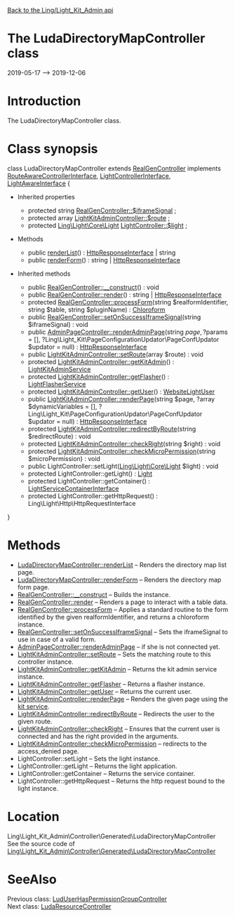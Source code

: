 [Back to the Ling/Light_Kit_Admin api](https://github.com/lingtalfi/Light_Kit_Admin/blob/master/doc/api/Ling/Light_Kit_Admin.md)



The LudaDirectoryMapController class
================
2019-05-17 --> 2019-12-06






Introduction
============

The LudaDirectoryMapController class.



Class synopsis
==============


class <span class="pl-k">LudaDirectoryMapController</span> extends [RealGenController](https://github.com/lingtalfi/Light_Kit_Admin/blob/master/doc/api/Ling/Light_Kit_Admin/Controller/Generated/Base/RealGenController.md) implements [RouteAwareControllerInterface](https://github.com/lingtalfi/Light/blob/master/doc/api/Ling/Light/Controller/RouteAwareControllerInterface.md), [LightControllerInterface](https://github.com/lingtalfi/Light/blob/master/doc/api/Ling/Light/Controller/LightControllerInterface.md), [LightAwareInterface](https://github.com/lingtalfi/Light/blob/master/doc/api/Ling/Light/Core/LightAwareInterface.md) {

- Inherited properties
    - protected string [RealGenController::$iframeSignal](#property-iframeSignal) ;
    - protected array [LightKitAdminController::$route](#property-route) ;
    - protected [Ling\Light\Core\Light](https://github.com/lingtalfi/Light/blob/master/doc/api/Ling/Light/Core/Light.md) [LightController::$light](#property-light) ;

- Methods
    - public [renderList](https://github.com/lingtalfi/Light_Kit_Admin/blob/master/doc/api/Ling/Light_Kit_Admin/Controller/Generated/LudaDirectoryMapController/renderList.md)() : [HttpResponseInterface](https://github.com/lingtalfi/Light/blob/master/doc/api/Ling/Light/Http/HttpResponseInterface.md) | string
    - public [renderForm](https://github.com/lingtalfi/Light_Kit_Admin/blob/master/doc/api/Ling/Light_Kit_Admin/Controller/Generated/LudaDirectoryMapController/renderForm.md)() : string | [HttpResponseInterface](https://github.com/lingtalfi/Light/blob/master/doc/api/Ling/Light/Http/HttpResponseInterface.md)

- Inherited methods
    - public [RealGenController::__construct](https://github.com/lingtalfi/Light_Kit_Admin/blob/master/doc/api/Ling/Light_Kit_Admin/Controller/Generated/Base/RealGenController/__construct.md)() : void
    - public [RealGenController::render](https://github.com/lingtalfi/Light_Kit_Admin/blob/master/doc/api/Ling/Light_Kit_Admin/Controller/Generated/Base/RealGenController/render.md)() : string | [HttpResponseInterface](https://github.com/lingtalfi/Light/blob/master/doc/api/Ling/Light/Http/HttpResponseInterface.md)
    - protected [RealGenController::processForm](https://github.com/lingtalfi/Light_Kit_Admin/blob/master/doc/api/Ling/Light_Kit_Admin/Controller/Generated/Base/RealGenController/processForm.md)(string $realformIdentifier, string $table, string $pluginName) : [Chloroform](https://github.com/lingtalfi/Chloroform/blob/master/doc/api/Ling/Chloroform/Form/Chloroform.md)
    - public [RealGenController::setOnSuccessIframeSignal](https://github.com/lingtalfi/Light_Kit_Admin/blob/master/doc/api/Ling/Light_Kit_Admin/Controller/Generated/Base/RealGenController/setOnSuccessIframeSignal.md)(string $iframeSignal) : void
    - public [AdminPageController::renderAdminPage](https://github.com/lingtalfi/Light_Kit_Admin/blob/master/doc/api/Ling/Light_Kit_Admin/Controller/AdminPageController/renderAdminPage.md)(string $page, ?$params = [], ?Ling\Light_Kit\PageConfigurationUpdator\PageConfUpdator $updator = null) : [HttpResponseInterface](https://github.com/lingtalfi/Light/blob/master/doc/api/Ling/Light/Http/HttpResponseInterface.md)
    - public [LightKitAdminController::setRoute](https://github.com/lingtalfi/Light_Kit_Admin/blob/master/doc/api/Ling/Light_Kit_Admin/Controller/LightKitAdminController/setRoute.md)(array $route) : void
    - protected [LightKitAdminController::getKitAdmin](https://github.com/lingtalfi/Light_Kit_Admin/blob/master/doc/api/Ling/Light_Kit_Admin/Controller/LightKitAdminController/getKitAdmin.md)() : [LightKitAdminService](https://github.com/lingtalfi/Light_Kit_Admin/blob/master/doc/api/Ling/Light_Kit_Admin/Service/LightKitAdminService.md)
    - protected [LightKitAdminController::getFlasher](https://github.com/lingtalfi/Light_Kit_Admin/blob/master/doc/api/Ling/Light_Kit_Admin/Controller/LightKitAdminController/getFlasher.md)() : [LightFlasherService](https://github.com/lingtalfi/Light_Flasher/blob/master/doc/api/Ling/Light_Flasher/Service/LightFlasherService.md)
    - protected [LightKitAdminController::getUser](https://github.com/lingtalfi/Light_Kit_Admin/blob/master/doc/api/Ling/Light_Kit_Admin/Controller/LightKitAdminController/getUser.md)() : [WebsiteLightUser](https://github.com/lingtalfi/Light_User/blob/master/doc/api/Ling/Light_User/WebsiteLightUser.md)
    - public [LightKitAdminController::renderPage](https://github.com/lingtalfi/Light_Kit_Admin/blob/master/doc/api/Ling/Light_Kit_Admin/Controller/LightKitAdminController/renderPage.md)(string $page, ?array $dynamicVariables = [], ?Ling\Light_Kit\PageConfigurationUpdator\PageConfUpdator $updator = null) : [HttpResponseInterface](https://github.com/lingtalfi/Light/blob/master/doc/api/Ling/Light/Http/HttpResponseInterface.md)
    - protected [LightKitAdminController::redirectByRoute](https://github.com/lingtalfi/Light_Kit_Admin/blob/master/doc/api/Ling/Light_Kit_Admin/Controller/LightKitAdminController/redirectByRoute.md)(string $redirectRoute) : void
    - protected [LightKitAdminController::checkRight](https://github.com/lingtalfi/Light_Kit_Admin/blob/master/doc/api/Ling/Light_Kit_Admin/Controller/LightKitAdminController/checkRight.md)(string $right) : void
    - protected [LightKitAdminController::checkMicroPermission](https://github.com/lingtalfi/Light_Kit_Admin/blob/master/doc/api/Ling/Light_Kit_Admin/Controller/LightKitAdminController/checkMicroPermission.md)(string $microPermission) : void
    - public LightController::setLight([Ling\Light\Core\Light](https://github.com/lingtalfi/Light/blob/master/doc/api/Ling/Light/Core/Light.md) $light) : void
    - protected LightController::getLight() : [Light](https://github.com/lingtalfi/Light/blob/master/doc/api/Ling/Light/Core/Light.md)
    - protected LightController::getContainer() : [LightServiceContainerInterface](https://github.com/lingtalfi/Light/blob/master/doc/api/Ling/Light/ServiceContainer/LightServiceContainerInterface.md)
    - protected LightController::getHttpRequest() : Ling\Light\Http\HttpRequestInterface

}






Methods
==============

- [LudaDirectoryMapController::renderList](https://github.com/lingtalfi/Light_Kit_Admin/blob/master/doc/api/Ling/Light_Kit_Admin/Controller/Generated/LudaDirectoryMapController/renderList.md) &ndash; Renders the directory map list page.
- [LudaDirectoryMapController::renderForm](https://github.com/lingtalfi/Light_Kit_Admin/blob/master/doc/api/Ling/Light_Kit_Admin/Controller/Generated/LudaDirectoryMapController/renderForm.md) &ndash; Renders the directory map form page.
- [RealGenController::__construct](https://github.com/lingtalfi/Light_Kit_Admin/blob/master/doc/api/Ling/Light_Kit_Admin/Controller/Generated/Base/RealGenController/__construct.md) &ndash; Builds the instance.
- [RealGenController::render](https://github.com/lingtalfi/Light_Kit_Admin/blob/master/doc/api/Ling/Light_Kit_Admin/Controller/Generated/Base/RealGenController/render.md) &ndash; Renders a page to interact with a table data.
- [RealGenController::processForm](https://github.com/lingtalfi/Light_Kit_Admin/blob/master/doc/api/Ling/Light_Kit_Admin/Controller/Generated/Base/RealGenController/processForm.md) &ndash; Applies a standard routine to the form identified by the given realformIdentifier, and returns a chloroform instance.
- [RealGenController::setOnSuccessIframeSignal](https://github.com/lingtalfi/Light_Kit_Admin/blob/master/doc/api/Ling/Light_Kit_Admin/Controller/Generated/Base/RealGenController/setOnSuccessIframeSignal.md) &ndash; Sets the iframeSignal to use in case of a valid form.
- [AdminPageController::renderAdminPage](https://github.com/lingtalfi/Light_Kit_Admin/blob/master/doc/api/Ling/Light_Kit_Admin/Controller/AdminPageController/renderAdminPage.md) &ndash; if she is not connected yet.
- [LightKitAdminController::setRoute](https://github.com/lingtalfi/Light_Kit_Admin/blob/master/doc/api/Ling/Light_Kit_Admin/Controller/LightKitAdminController/setRoute.md) &ndash; Sets the matching route to this controller instance.
- [LightKitAdminController::getKitAdmin](https://github.com/lingtalfi/Light_Kit_Admin/blob/master/doc/api/Ling/Light_Kit_Admin/Controller/LightKitAdminController/getKitAdmin.md) &ndash; Returns the kit admin service instance.
- [LightKitAdminController::getFlasher](https://github.com/lingtalfi/Light_Kit_Admin/blob/master/doc/api/Ling/Light_Kit_Admin/Controller/LightKitAdminController/getFlasher.md) &ndash; Returns a flasher instance.
- [LightKitAdminController::getUser](https://github.com/lingtalfi/Light_Kit_Admin/blob/master/doc/api/Ling/Light_Kit_Admin/Controller/LightKitAdminController/getUser.md) &ndash; Returns the current user.
- [LightKitAdminController::renderPage](https://github.com/lingtalfi/Light_Kit_Admin/blob/master/doc/api/Ling/Light_Kit_Admin/Controller/LightKitAdminController/renderPage.md) &ndash; Renders the given page using the [kit service](https://github.com/lingtalfi/Light_Kit_Admin).
- [LightKitAdminController::redirectByRoute](https://github.com/lingtalfi/Light_Kit_Admin/blob/master/doc/api/Ling/Light_Kit_Admin/Controller/LightKitAdminController/redirectByRoute.md) &ndash; Redirects the user to the given route.
- [LightKitAdminController::checkRight](https://github.com/lingtalfi/Light_Kit_Admin/blob/master/doc/api/Ling/Light_Kit_Admin/Controller/LightKitAdminController/checkRight.md) &ndash; Ensures that the current user is connected and has the right provided in the arguments.
- [LightKitAdminController::checkMicroPermission](https://github.com/lingtalfi/Light_Kit_Admin/blob/master/doc/api/Ling/Light_Kit_Admin/Controller/LightKitAdminController/checkMicroPermission.md) &ndash; redirects to the access_denied page.
- LightController::setLight &ndash; Sets the light instance.
- LightController::getLight &ndash; Returns the light application.
- LightController::getContainer &ndash; Returns the service container.
- LightController::getHttpRequest &ndash; Returns the http request bound to the light instance.





Location
=============
Ling\Light_Kit_Admin\Controller\Generated\LudaDirectoryMapController<br>
See the source code of [Ling\Light_Kit_Admin\Controller\Generated\LudaDirectoryMapController](https://github.com/lingtalfi/Light_Kit_Admin/blob/master/Controller/Generated/LudaDirectoryMapController.php)



SeeAlso
==============
Previous class: [LudUserHasPermissionGroupController](https://github.com/lingtalfi/Light_Kit_Admin/blob/master/doc/api/Ling/Light_Kit_Admin/Controller/Generated/LudUserHasPermissionGroupController.md)<br>Next class: [LudaResourceController](https://github.com/lingtalfi/Light_Kit_Admin/blob/master/doc/api/Ling/Light_Kit_Admin/Controller/Generated/LudaResourceController.md)<br>
